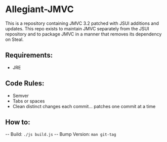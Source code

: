 # Allegiant-JMVC
This is a repository containing JMVC 3.2 patched with JSUI additions and updates. This repo exists to maintain JMVC separately from the JSUI repository and to package JMVC in a manner that removes its dependency on Steal. 

## Requirements:
- JRE

## Code Rules:
- Semver
- Tabs or spaces
- Clean distinct changes each commit... patches one commit at a time

## How to:
-- Build:
```./js build.js```
-- Bump Version:
```man git-tag```
